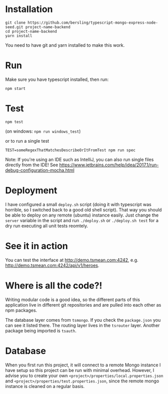 # Installation

```
git clone https://github.com/bersling/typescript-mongo-express-node-seed.git project-name-backend
cd project-name-backend
yarn install
```

You need to have git and yarn installed to make this work.

# Run
Make sure you have typescript installed, then run:
```
npm start
```

# Test
```
npm test
```
(on windows: `npm run windows_test`)

or to run a single test

```
TEST=someRegexThatMatchesDescribeOrItFromTest npm run spec
```

Note: If you're using an IDE such as IntelliJ, you can also run single files
directly from the IDE! See https://www.jetbrains.com/help/idea/2017.1/run-debug-configuration-mocha.html


# Deployment

I have configured a small `deploy.sh` script
(doing it with typescript was horrible, so I switched back to a good old shell script).
That way you should be able to deploy on any remote (ubuntu) instance easily.
Just change the `server` variable in the script
and run
`./deploy.sh` or `./deploy.sh test` for a dry run
executing all unit tests reomtely.


# See it in action

You can test the interface at http://demo.tsmean.com:4242, e.g.
http://demo.tsmean.com:4242/api/v1/heroes.


# Where is all the code?!

Writing modular code is a good idea, so the different parts
of this application live in different git repositories and are
pulled into each other as npm packages.

The database layer comes from `tsmongo`. If you check the
`package.json` you can see it listed there. The routing layer lives in the `tsrouter` layer.
Another package being imported is `tsauth`.


# Database
When you first run this project,
it will connect to a remote Mongo instance I have setup so this project can be run with minimal overhead.
However, I advise you to create your own `<project>/properties/local.properties.json`
and `<project>/properties/test.properties.json`,
since the remote mongo instance is cleaned on a regular basis.

